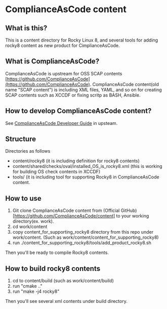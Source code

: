 # ComplianceAsCode content

## What is this?

This is a content directory for Rocky Linux 8, and several tools for adding rocky8 content as new product for CimplianceAsCode. 

## What is ComplianceAsCode?

ComplianceAsCode is upstream for OSS SCAP contents [https://github.com/ComplianceAsCode](https://github.com/ComplianceAsCode). 
ComplianceAsCode content(old name "SCAP content") is including XML files, YAML, and so on for creating SCAP contents such as XCCDF or fixing scritp as BASH, Ansible.

## How to develop ComplianceAsCode content?

See [ComplianceAsCode Developer Guide](https://github.com/ComplianceAsCode/content/blob/master/docs/manual/developer_guide.adoc) in upsteam.

## Structure

Directories as follows
* content/rocky8 (it is including definition for rocky8 contents)
* content/shared/checks/oval/installed_OS_is_rocky8.xml (this is working for building OS check contents in XCCDF)
* tools/ (it is including tool for supporting Rocky8 in ComplianceAsCode content.

## How to use

1. Git clone ComplianceAsCode content from (Official GitHub)[https://github.com/ComplianceAsCode/content] to your working directory(ex. work).
2. cd work/content
3. copy content_for_supporting_rocky8 directory from this repo under work/content. (Such as work/content/content_for_supporting_rocky8)
4. run ./content_for_supporting_rocky8/tools/add_product_rocky8.sh

Then you'll be ready to compile Rocky8 contents.

## How to build rocky8 contents

1. cd to content/build (such as work/content/build)
2. run "cmake .."
3. run "make -j4 rocky8" 

Then you'll see several xml contents under build directory.
